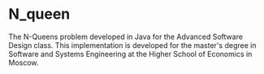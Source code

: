 # N_queen
The N-Queens problem developed in Java for the Advanced Software Design class. This implementation is developed for the master's degree in Software and Systems Engineering at the Higher School of Economics in Moscow.
